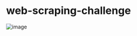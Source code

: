 # web-scraping-challenge
![image](https://user-images.githubusercontent.com/67658859/121822780-82e97300-cc66-11eb-8b35-56b0a23b952d.png)
